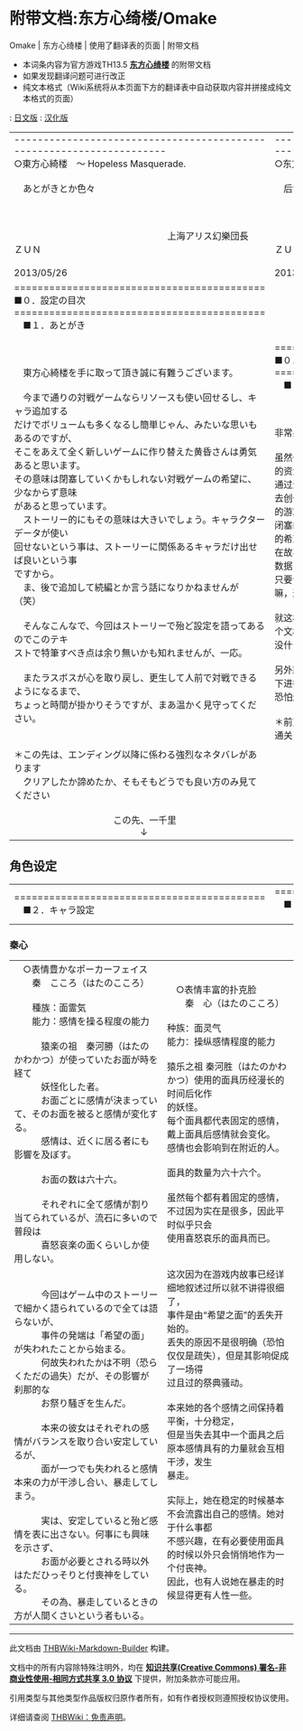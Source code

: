 # 附带文档:东方心绮楼/Omake

<!-- source html: G:\repos\THBWiki-Markdown-Builder\THBWikiMarkdown\Temp\main\a\ad\ns506%3A%E4%B8%9C%E6%96%B9%E5%BF%83%E7%BB%AE%E6%A5%BC%2FOmake.html -->

Omake | 东方心绮楼 | 使用了翻译表的页面 | 附带文档

  
  

  

- 本词条内容为官方游戏TH13.5 **[东方心绮楼](./东方心绮楼.md)** 的附带文档
- 如果发现翻译问题可进行改正
- 纯文本格式（Wiki系统将从本页面下方的翻译表中自动获取内容并拼接成纯文本格式的页面）

: [日文版](http://omake.thwiki.cc/translate.php?u=附带文档:东方心绮楼/Omake&amp;t=ja)
: [汉化版](http://omake.thwiki.cc/translate.php?u=附带文档:东方心绮楼/Omake&amp;t=zh)

  
  

  


<table><tbody><tr class="tt-content" id="=-1" data-pos="&#91;&quot;=&quot;,1&#93;"><td class="tt-ja" lang="ja"><div class="poem">&#45;--------------------------------------------------------------------<br>○東方心綺楼　～ Hopeless Masquerade.<br><br>　あとがきとか色々<br>　<br><br><br>　　　　　　　　　　　　　　　　　上海アリス幻樂団長　ＺＵＮ<br>　　　　　　　　　　　　　　　　　　　　　　　        2013/05/26</div></td><td class="tt-zh" lang="zh"><div class="poem">&#45;--------------------------------------------------------------------<br>○东方心绮楼　～ Hopeless Masquerade.<br><br>　后记之类的<br>　<br><br><br>　　　　　　　　　　　　　　　　　上海爱丽丝幻乐团长　ＺＵＮ<br>　　　　　　　　　　　　　　　　　　　　　　　        2013/05/26</div></td></tr><tr class="tt-content" id="=-2" data-pos="&#91;&quot;=&quot;,2&#93;"><td class="tt-ja" lang="ja"><div class="poem">&#61;==========================================<br>■０．設定の目次<br>&#61;==========================================<br>　■１．あとがき<br><br><br><br>　東方心綺楼を手に取って頂き誠に有難うございます。<br><br>　今まで通りの対戦ゲームならリソースも使い回せるし、キャラ追加する<br>だけでボリュームも多くなるし簡単じゃん、みたいな思いもあるのですが、<br>そこをあえて全く新しいゲームに作り替えた黄昏さんは勇気あると思います。<br>その意味は閉塞していくかもしれない対戦ゲームの希望に、少なからず意味<br>があると思っています。<br>　ストーリー的にもその意味は大きいでしょう。キャラクターデータが使い<br>回せないという事は、ストーリーに関係あるキャラだけ出せば良いという事<br>ですから。<br>　ま、後で追加して続編とか言う話になりかねませんが（笑）<br><br>　そんなこんなで、今回はストーリーで殆ど設定を語ってあるのでこのテキ<br>ストで特筆すべき点は余り無いかも知れませんが、一応。<br><br>　またラスボスが心を取り戻し、更生して人前で対戦できるようになるまで、<br>ちょっと時間が掛かりそうですが、まあ温かく見守ってください。<br><br><br>＊この先は、エンディング以降に係わる強烈なネタバレがあります<br>　クリアしたか諦めたか、そもそもどうでも良い方のみ見てください<br><br>　　　　　　　　　　　この先、一千里<br>　　　　　　　　　　　　　　↓</div></td><td class="tt-zh" lang="zh"><div class="poem">&#61;==========================================<br>■０．设定目录<br>&#61;==========================================<br>　■１．后记<br><br><br><br>  非常感谢各位能够入手东方心绮楼。<br><br>  虽然也有过如果做成和以往一样的对战游戏，就可以利用过去的资源，而且<br>通过追加角色也可以让游戏的内容更丰富，但是反倒能够敢于去创作一个全新<br>的游戏的黄昏我觉得是十分有勇气的。我认为这对可能会逐渐闭塞的格斗游戏<br>的希望，至少还是有些意义的。<br>  在故事角度上来说这个意义也是很大的。无法随意地使用角色数据，就说明<br>只要让和故事有关的角色出场就好。<br>  嘛，这说不定也会导致以后再追加一个续篇（笑）<br><br>  就这样，这一次在故事里大概已经把设定都讲清楚了，所以这个文档可能就<br>没什么好说的了，不过还是说一说。<br><br>  另外距离最终BOSS取回心智，经过复苏能够重新在大庭广众之下进行对战，<br>恐怕还需要一段时间，在这段时间里请大家温柔地守候她吧。<br><br>＊前方会有和结局之后故事相关的强烈的剧透<br>  通关了的人、放弃了的人，还有怎样都无所谓的人请继续观看<br> <br>　　　　　　　　　　　在此前方，一千里<br>　　　　　　　　　　　　　　↓<br></div></td></tr></tbody></table>


## 角色设定

<table><tbody><tr class="tt-content" id="角色设定-1" data-pos="&#91;&quot;\u89d2\u8272\u8bbe\u5b9a&quot;,1&#93;"><td class="tt-ja" lang="ja"><div class="poem">&#61;==========================================<br>　■２．キャラ設定<br></div></td><td class="tt-zh" lang="zh"><div class="poem">&#61;==========================================<br>　■２．角色设定<br><br></div></td></tr></tbody></table>


### 秦心

<table><tbody><tr class="tt-content" id="秦心-1" data-pos="&#91;&quot;\u79e6\u5fc3&quot;,1&#93;"><td class="tt-ja" lang="ja"><div class="poem">　○表情豊かなポーカーフェイス<br>　　秦　こころ（はたのこころ）<br><br>　　種族：面霊気<br>　　能力：感情を操る程度の能力<br><br>　　　猿楽の祖　秦河勝（はたのかわかつ）が使っていたお面が時を経て<br>　　　妖怪化した者。<br>　　　お面ごとに感情が決まっていて、そのお面を被ると感情が変化する。<br>　　　感情は、近くに居る者にも影響を及ぼす。<br><br>　　　お面の数は六十六。<br><br>　　　それぞれに全て感情が割り当てられているが、流石に多いので普段は<br>　　　喜怒哀楽の面くらいしか使用しない。<br><br><br>　　　今回はゲーム中のストーリーで細かく語られているので全ては語らないが、<br>　　　事件の発端は「希望の面」が失われたことから始まる。<br>　　　何故失われたかは不明（恐らくただの過失）だが、その影響が刹那的な<br>　　　お祭り騒ぎを生んだ。<br><br>　　　本来の彼女はそれぞれの感情がバランスを取り合い安定しているが、<br>　　　面が一つでも失われると感情本来の力が干渉し合い、暴走してしまう。<br><br>　　　実は、安定していると殆ど感情を表に出さない。何事にも興味を示さず、<br>　　　お面が必要とされる時以外はただひっそりと付喪神をしている。<br>　　　その為、暴走しているときの方が人間くさいという者もいる。</div></td><td class="tt-zh" lang="zh"><div class="poem">　○表情丰富的扑克脸<br>　　秦　心（はたのこころ）<br><br>    种族：面灵气<br>    能力：操纵感情程度的能力<br><br>      猿乐之祖 秦河胜（はたのかわかつ）使用的面具历经漫长的时间后化作<br>      的妖怪。<br>      每个面具都代表固定的感情，戴上面具后感情就会变化。<br>      感情也会影响到在附近的人。<br><br>      面具的数量为六十六个。<br><br>      虽然每个都有着固定的感情，不过因为实在是很多，因此平时似乎只会<br>      使用喜怒哀乐的面具而已。<br><br><br>      这次因为在游戏内故事已经详细地叙述过所以就不讲得很细了，<br>      事件是由“希望之面”的丢失开始的。<br>      丢失的原因不是很明确（恐怕仅仅是疏失），但是其影响促成了一场得<br>      过且过的祭典骚动。<br><br>      本来她的各个感情之间保持着平衡，十分稳定，<br>      但是当失去其中一个面具之后原本感情具有的力量就会互相干涉，发生<br>      暴走。<br><br>      实际上，她在稳定的时候基本不会流露出自己的感情。她对于什么事都<br>      不感兴趣，在有必要使用面具的时候以外只会悄悄地作为一个付丧神。<br>      因此，也有人说她在暴走的时候显得更有人性一些。</div></td></tr></tbody></table>


  
  

  





---

此文档由 [THBWiki-Markdown-Builder](https://github.com/Delsin-Yu/THBWiki-Markdown-Builder) 构建。

文档中的所有内容除特殊注明外，均在 [**知识共享(Creative Commons) 署名-非商业性使用-相同方式共享 3.0 协议**](https://creativecommons.org/licenses/by-sa/3.0/deed.zh-hans) 下提供，附加条款亦可能应用。

引用类型与其他类型作品版权归原作者所有，如有作者授权则遵照授权协议使用。

详细请查阅 [THBWiki：免责声明](https://thbwiki.cc/THBWiki:%E5%85%8D%E8%B4%A3%E5%A3%B0%E6%98%8E)。

